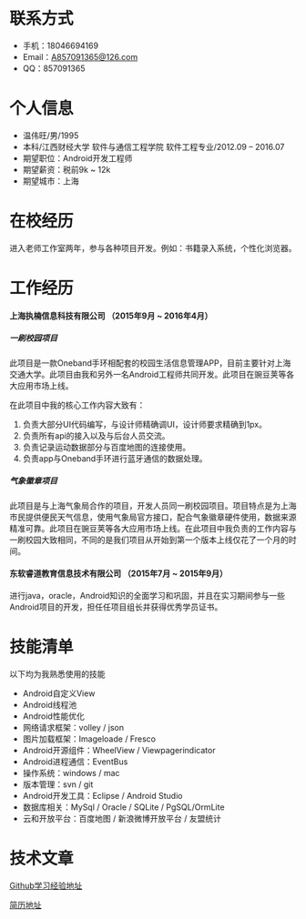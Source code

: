 # 联系方式
* 手机：18046694169
* Email：A857091365@126.com
* QQ：857091365

# 个人信息
* 温伟旺/男/1995
* 本科/江西财经大学  软件与通信工程学院  软件工程专业/2012.09 – 2016.07
* 期望职位：Android开发工程师
* 期望薪资：税前9k ~ 12k
* 期望城市：上海

# 在校经历
进入老师工作室两年，参与各种项目开发。例如：书籍录入系统，个性化浏览器。

# 工作经历

#### 上海执楠信息科技有限公司  （2015年9月 ~ 2016年4月）

##### 一刷校园项目
此项目是一款Oneband手环相配套的校园生活信息管理APP，目前主要针对上海交通大学。此项目由我和另外一名Android工程师共同开发。此项目在豌豆荚等各大应用市场上线。

在此项目中我的核心工作内容大致有：

1. 负责大部分UI代码编写，与设计师精确调UI，设计师要求精确到1px。
2. 负责所有api的接入以及与后台人员交流。
3. 负责记录运动数据部分与百度地图的连接使用。
4. 负责app与Oneband手环进行蓝牙通信的数据处理。

##### 气象徽章项目
此项目是与上海气象局合作的项目，开发人员同一刷校园项目。项目特点是为上海市民提供便民天气信息，使用气象局官方接口，配合气象徽章硬件使用，数据来源精准可靠。此项目在豌豆荚等各大应用市场上线。在此项目中我负责的工作内容与一刷校园大致相同，不同的是我们项目从开始到第一个版本上线仅花了一个月的时间。

#### 东软睿道教育信息技术有限公司 （2015年7月 ~ 2015年9月）
进行java，oracle，Android知识的全面学习和巩固，并且在实习期间参与一些Android项目的开发，担任任项目组长并获得优秀学员证书。

# 技能清单
以下均为我熟悉使用的技能

* Android自定义View
* Android线程池
* Android性能优化
* 网络请求框架：volley / json
* 图片加载框架：Imageloade / Fresco
* Android开源组件：WheelView / Viewpagerindicator
* Android进程通信：EventBus
* 操作系统：windows / mac
* 版本管理：svn / git
* Android开发工具：Eclipse / Android Studio
* 数据库相关：MySql / Oracle / SQLite / PgSQL/OrmLite
* 云和开放平台：百度地图 / 新浪微博开放平台 / 友盟统计

# 技术文章
 [Github学习经验地址](https://github.com/a857091365/weiwangblog/blob/master/README.md)

 [简历地址](https://github.com/a857091365/CV/blob/master/README.md)


